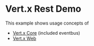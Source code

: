 # Vert.x Rest Demo
This example shows usage concepts of
* [Vert.x Core](http://vertx.io/docs/vertx-core/java/) (included eventbus)
* [Vert.x Web](http://vertx.io/docs/vertx-web/java/)
